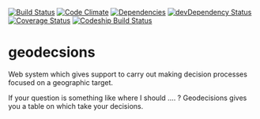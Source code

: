 [![Build Status](https://secure.travis-ci.org/armandorvila/geodecisions.png)](http://travis-ci.org/armandorvila/geodecisions)
[![Code Climate](https://codeclimate.com/github/armandorvila/geodecisions.png)](https://codeclimate.com/github/armandorvila/geodecisions)
[![Dependencies](https://david-dm.org/armandorvila/geodecisions.png)](https://david-dm.org/armandorvila/geodecisions)
[![devDependency Status](https://david-dm.org/armandorvila/geodecisions/dev-status.png)](https://david-dm.org/armandorvila/geodecisions#info=devDependencies)
[![Coverage Status](https://coveralls.io/repos/armandorvila/geodecisions/badge.png)](https://coveralls.io/r/armandorvila/geodecisions)
[![Codeship Build Status](https://www.codeship.io/projects/de6fb440-dea9-0130-e7d9-122ca7ee39d3/status)](https://www.codeship.io/projects/5622)


geodecsions
===========

Web system which gives support to carry out making decision processes focused on a geographic target.

If your question is something like where I should .... ? Geodecisions gives you a table on which take 
your decisions. 
